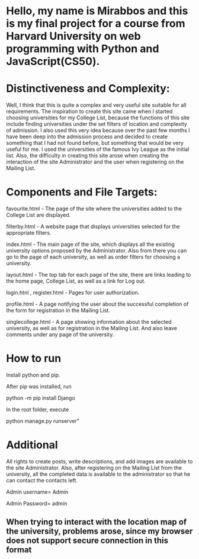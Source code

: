 <h1>Hello, my name is Mirabbos and this is my final project for a course from Harvard University on web programming with Python and JavaScript(CS50).</h1>

# Distinctiveness and Complexity: 
<p1>Well, I think that this is quite a complex and very useful site suitable for all requirements. The inspiration to create this site came when I started choosing universities for my College List, because the functions of this site include finding universities under the set filters of location and complexity of admission. I also used this very idea because over the past few months I have been deep into the admission process and decided to create something that I had not found before, but something that would be very useful for me. I used the universities of the famous Ivy League as the initial list. Also, the difficulty in creating this site arose when creating the interaction of the site Administrator and the user when registering on the Mailing List.</p1>

# Components and File Targets: 
<p>favourite.html - The page of the site where the universities added to the College List are displayed.<p>
<p>filterby.html - A website page that displays universities selected for the appropriate filters.</p>
<p>index.html - The main page of the site, which displays all the existing university options proposed by the Administrator. Also from there you can go to the page of each university, as well as order filters for choosing a university.</p>
<p>layout.html - The top tab for each page of the site, there are links leading to the home page, College List, as well as a link for Log out.</p>
<p>login.htnl , register.html - Pages for user authorization.</p>
<p>profile.html - A page notifying the user about the successful completion of the form for registration in the Mailing List.</p>
<p>singlecollege.html - A page showing information about the selected university, as well as for registration in the Mailing List. And also leave comments under any page of the university.</p>

# How to run
<p>Install python and pip.</p>
<p>After pip was installed, run</p>
<p>python -m pip install Django</p>
<p>In the root folder, execute</p>
<p>python manage.py runserver"</p>


# Additional
<p>All rights to create posts, write descriptions, and add images are available to the site Administrator. Also, after registering on the Mailing List from the university, all the completed data is available to the administrator so that he can contact the contacts left.</p>
<p>Admin username= Admin</p>
<p>Admin Password= admin</p>
<h2>When trying to interact with the location map of the university, problems arose, since my browser does not support secure connection in this format<h2>